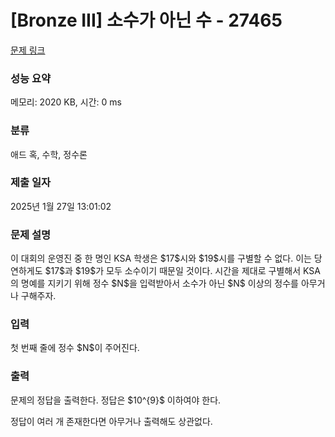 # [Bronze III] 소수가 아닌 수 - 27465 

[문제 링크](https://www.acmicpc.net/problem/27465) 

### 성능 요약

메모리: 2020 KB, 시간: 0 ms

### 분류

애드 혹, 수학, 정수론

### 제출 일자

2025년 1월 27일 13:01:02

### 문제 설명

<p>이 대회의 운영진 중 한 명인 KSA 학생은 $17$시와 $19$시를 구별할 수 없다. 이는 당연하게도 $17$과 $19$가 모두 소수이기 때문일 것이다. 시간을 제대로 구별해서 KSA의 명예를 지키기 위해 정수 $N$을 입력받아서 소수가 아닌 $N$ 이상의 정수를 아무거나 구해주자.</p>

### 입력 

 <p>첫 번째 줄에 정수 $N$이 주어진다.</p>

### 출력 

 <p>문제의 정답을 출력한다. 정답은 $10^{9}$ 이하여야 한다.</p>

<p>정답이 여러 개 존재한다면 아무거나 출력해도 상관없다.</p>

